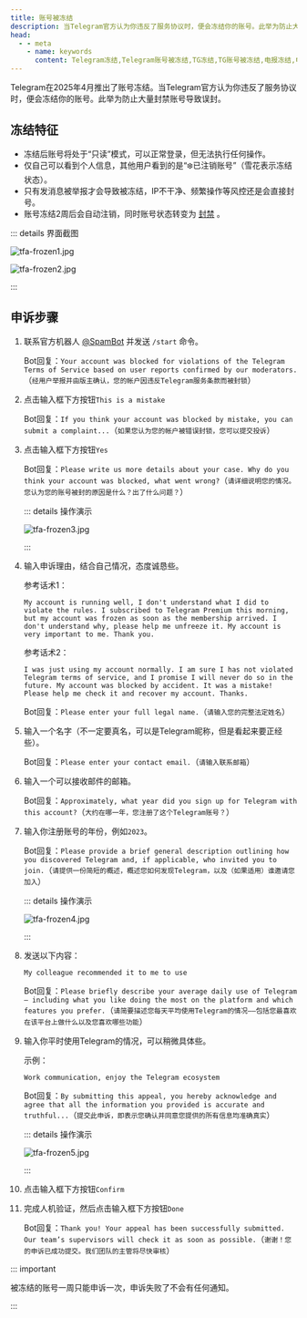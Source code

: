 ```yaml
---
title: 账号被冻结
description: 当Telegram官方认为你违反了服务协议时，便会冻结你的账号。此举为防止大量封禁账号导致误封。本文介绍了账号被冻结后的特征及申诉步骤。
head:
  - - meta
    - name: keywords
      content: Telegram冻结,Telegram账号被冻结,TG冻结,TG账号被冻结,电报冻结,电报账号被冻结
---
```


Telegram在2025年4月推出了账号冻结。当Telegram官方认为你违反了服务协议时，便会冻结你的账号。此举为防止大量封禁账号导致误封。

## 冻结特征

- 冻结后账号将处于“只读”模式，可以正常登录，但无法执行任何操作。
- 仅自己可以看到个人信息，其他用户看到的是“❄️已注销账号”（雪花表示冻结状态）。
- 只有发消息被举报才会导致被冻结，IP不干净、频繁操作等风控还是会直接封号。
- 账号冻结2周后会自动注销，同时账号状态转变为 [封禁](./banned.html) 。

::: details 界面截图

![tfa-frozen1.jpg](https://cdn.jsdelivr.net/gh/tgwiki/images/tfa/frozen1.jpg)

![tfa-frozen2.jpg](https://cdn.jsdelivr.net/gh/tgwiki/images/tfa/frozen2.jpg)

:::

## 申诉步骤

1. 联系官方机器人 [@SpamBot](https://t.me/SpamBot) 并发送 `/start` 命令。

   Bot回复：`Your account was blocked for violations of the Telegram Terms of Service based on user reports confirmed by our moderators.`（`经用户举报并由版主确认，您的帐户因违反Telegram服务条款而被封锁`）

2. 点击输入框下方按钮`This is a mistake`

   Bot回复：`If you think your account was blocked by mistake, you can submit a complaint...`（`如果您认为您的帐户被错误封锁，您可以提交投诉`）

3. 点击输入框下方按钮`Yes`

   Bot回复：`Please write us more details about your case. Why do you think your account was blocked, what went wrong?`（`请详细说明您的情况。您认为您的账号被封的原因是什么？出了什么问题？`）

   ::: details 操作演示

   ![tfa-frozen3.jpg](https://cdn.jsdelivr.net/gh/tgwiki/images/tfa/frozen3.jpg)

   :::

4. 输入申诉理由，结合自己情况，态度诚恳些。

   参考话术1：

   ```
   My account is running well, I don't understand what I did to violate the rules. I subscribed to Telegram Premium this morning, but my account was frozen as soon as the membership arrived. I don't understand why, please help me unfreeze it. My account is very important to me. Thank you.
   ```

   参考话术2：

   ```
   I was just using my account normally. I am sure I has not violated Telegram terms of service, and I promise I will never do so in the future. My account was blocked by accident. It was a mistake! Please help me check it and recover my account. Thanks.
   ```

   Bot回复：`Please enter your full legal name.`（`请输入您的完整法定姓名`）

5. 输入一个名字（不一定要真名，可以是Telegram昵称，但是看起来要正经些）。

   Bot回复：`Please enter your contact email.`（`请输入联系邮箱`）

6. 输入一个可以接收邮件的邮箱。

   Bot回复：`Approximately, what year did you sign up for Telegram with this account?`（`大约在哪一年，您注册了这个Telegram账号？`）

7. 输入你注册账号的年份，例如`2023`。

   Bot回复：`Please provide a brief general description outlining how you discovered Telegram and, if applicable, who invited you to join.`（`请提供一份简短的概述，概述您如何发现Telegram，以及（如果适用）谁邀请您加入`）

   ::: details 操作演示

   ![tfa-frozen4.jpg](https://cdn.jsdelivr.net/gh/tgwiki/images/tfa/frozen4.jpg)

   :::

8. 发送以下内容：

   ```
   My colleague recommended it to me to use
   ```

   Bot回复：`Please briefly describe your average daily use of Telegram — including what you like doing the most on the platform and which features you prefer.`（`请简要描述您每天平均使用Telegram的情况——包括您最喜欢在该平台上做什么以及您喜欢哪些功能`）

9. 输入你平时使用Telegram的情况，可以稍微具体些。

   示例：

   ```
   Work communication, enjoy the Telegram ecosystem
   ```

   Bot回复：`By submitting this appeal, you hereby acknowledge and agree that all the information you provided is accurate and truthful...`（`提交此申诉，即表示您确认并同意您提供的所有信息均准确真实`）

   ::: details 操作演示

   ![tfa-frozen5.jpg](https://cdn.jsdelivr.net/gh/tgwiki/images/tfa/frozen5.jpg)

   :::

10. 点击输入框下方按钮`Confirm`

11. 完成人机验证，然后点击输入框下方按钮`Done`

    Bot回复：`Thank you! Your appeal has been successfully submitted. Our team’s supervisors will check it as soon as possible.`（`谢谢！您的申诉已成功提交。我们团队的主管将尽快审核`）

::: important

被冻结的账号一周只能申诉一次，申诉失败了不会有任何通知。

:::
